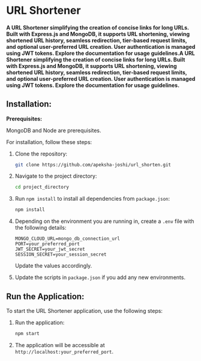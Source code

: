 # URL Shortener

#### A URL Shortener simplifying the creation of concise links for long URLs. Built with Express.js and MongoDB, it supports URL shortening, viewing shortened URL history, seamless redirection, tier-based request limits, and optional user-preferred URL creation. User authentication is managed using JWT tokens. Explore the documentation for usage guidelines.A URL Shortener simplifying the creation of concise links for long URLs. Built with Express.js and MongoDB, it supports URL shortening, viewing shortened URL history, seamless redirection, tier-based request limits, and optional user-preferred URL creation. User authentication is managed using JWT tokens. Explore the documentation for usage guidelines.

## Installation:

**Prerequisites:**

MongoDB and Node are prerequisites.

For installation, follow these steps:

1. Clone the repository:
    ```bash
    git clone https://github.com/apeksha-joshi/url_shorten.git
    ```

2. Navigate to the project directory:
    ```bash
    cd project_directory
    ```

3. Run `npm install` to install all dependencies from `package.json`:
    ```bash
    npm install
    ```

4. Depending on the environment you are running in, create a `.env` file with the following details:

    ```env
    MONGO_CLOUD_URL=mongo_db_connection_url
    PORT=your_preferred_port
    JWT_SECRET=your_jwt_secret
    SESSION_SECRET=your_session_secret
    ```

    Update the values accordingly.

5. Update the scripts in `package.json` if you add any new environments.


## Run the Application:

To start the URL Shortener application, use the following steps:

1. Run the application:
    ```bash
    npm start
    ```

2. The application will be accessible at `http://localhost:your_preferred_port`.


